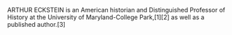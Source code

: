 ARTHUR ECKSTEIN is an American historian and Distinguished Professor of History at the University of Maryland-College Park,[1][2] as well as a published author.[3]
